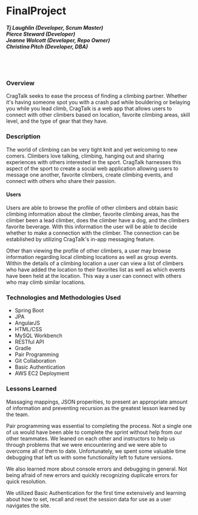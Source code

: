 # FinalProject

##### Tj Laughlin (Developer, Scrum Master) <br/> Pierce Steward (Developer)<br/> Jeanne Wolcott (Developer, Repo Owner) <br/> Christina Pitch (Developer, DBA)
<br><br>
### Overview
 CragTalk seeks to ease the process of finding a climbing partner. Whether it's having someone spot you with a crash pad while bouldering or belaying you while you lead climb, CragTalk is a web app that allows users to connect with other climbers based on location, favorite climbing areas, skill level, and the type of gear that they have.

### Description
The world of climbing can be very tight knit and yet welcoming to new comers. Climbers love talking, climbing, hanging out and sharing experiences with others interested in the sport. CragTalk harnesses this aspect of the sport to create a social web application allowing users to message one another, favorite climbers, create climbing events, and connect with others who share their passion.

#### Users
Users are able to browse the profile of other climbers and obtain basic climbing information about the climber, favorite climbing areas, has the climber been a lead climber, does the climber have a dog, and the climbers favorite beverage. With this information the user will be able to decide whether to make a connection with the climber. The connection can be established by utilizing CragTalk's in-app messaging feature.

Other than viewing the profile of other climbers, a user may browse information regarding local climbing locations as well as group events. Within the details of a climbing location a user can view a list of climbers who have added the location to their favorites list as well as which events have been held at the location. This way a user can connect with others who may climb similar locations.

### Technologies and Methodologies Used
* Spring Boot
* JPA
* AngularJS
* HTML/CSS
* MySQL Workbench
* RESTful API
* Gradle
* Pair Programming
* Git Collaboration
* Basic Authentication
* AWS EC2 Deployment


### Lessons Learned
Massaging mappings, JSON properities, to present an appropriate amount of information and preventing recursion as the greatest lesson learned by the team.

Pair programming was essential to completing the process. Not a single one of us would have been able to complete the sprint without help from our other teammates. We leaned on each other and instructors to help us through problems that we were encountering and we were able to overcome all of them to date. Unfortunately, we spent some valuable time debugging that left us with some functionality left to future versions.

We also learned more about console errors and debugging in general. Not being afraid of new errors and quickly recognizing duplicate errors for quick resolution.

We utilized Basic Authentication for the first time extensively and learning about how to set, recall and reset the session data for use as a user navigates the site.
